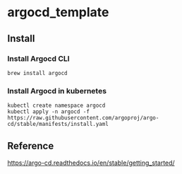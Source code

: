 # argocd_template

## Install
### Install Argocd CLI
```
brew install argocd
```
### Install Argocd in kubernetes
```
kubectl create namespace argocd
kubectl apply -n argocd -f https://raw.githubusercontent.com/argoproj/argo-cd/stable/manifests/install.yaml
```

## Reference
https://argo-cd.readthedocs.io/en/stable/getting_started/